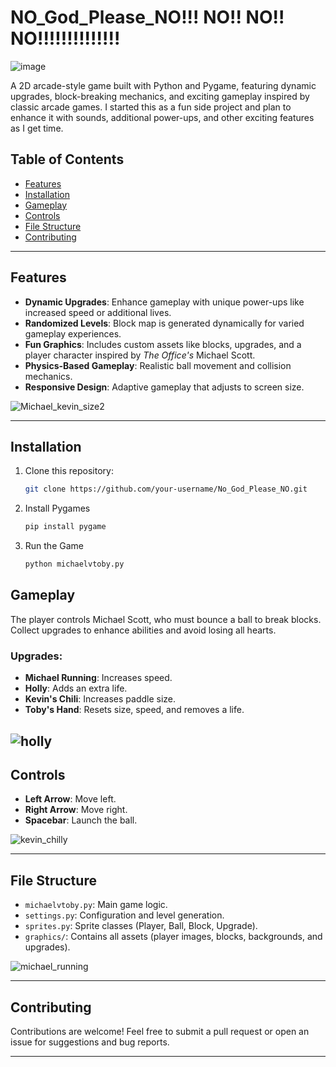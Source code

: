 # NO_God_Please_NO!!! NO!! NO!! NO!!!!!!!!!!!!!! 

![image](https://github.com/user-attachments/assets/96d7bf12-e4f9-4c15-8772-4c84937085f2)


A 2D arcade-style game built with Python and Pygame, featuring dynamic upgrades, block-breaking mechanics, and exciting gameplay inspired by classic arcade games. I started this as a fun side project and plan to enhance it with sounds, additional power-ups, and other exciting features as I get time.

## Table of Contents

- [Features](#features)
- [Installation](#installation) 
- [Gameplay](#gameplay)
- [Controls](#controls)
- [File Structure](#file-structure)
- [Contributing](#contributing)

---

## Features

- **Dynamic Upgrades**: Enhance gameplay with unique power-ups like increased speed or additional lives.
- **Randomized Levels**: Block map is generated dynamically for varied gameplay experiences.
- **Fun Graphics**: Includes custom assets like blocks, upgrades, and a player character inspired by *The Office's* Michael Scott.
- **Physics-Based Gameplay**: Realistic ball movement and collision mechanics.
- **Responsive Design**: Adaptive gameplay that adjusts to screen size.

![Michael_kevin_size2](https://github.com/user-attachments/assets/5e5956cc-6ea0-4b9e-8917-3bdb4010c137)


---

## Installation

1. Clone this repository:
   ```bash
   git clone https://github.com/your-username/No_God_Please_NO.git
   
2. Install Pygames
   ```bash
   pip install pygame

3. Run the Game
   ```bash
   python michaelvtoby.py

## Gameplay

The player controls Michael Scott, who must bounce a ball to break blocks. Collect upgrades to enhance abilities and avoid losing all hearts.

### Upgrades:
- **Michael Running**: Increases speed. 
- **Holly**: Adds an extra life. 
- **Kevin's Chili**: Increases paddle size.
- **Toby's Hand**: Resets size, speed, and removes a life.

![holly](https://github.com/user-attachments/assets/4cc3b8cf-b3e1-4c6c-9c7f-146980a727b7) 
---

## Controls

- **Left Arrow**: Move left.
- **Right Arrow**: Move right.
- **Spacebar**: Launch the ball.

![kevin_chilly](https://github.com/user-attachments/assets/d69c94b7-49c0-4530-a96d-66af9a3eac4e)

---

## File Structure

- `michaelvtoby.py`: Main game logic.
- `settings.py`: Configuration and level generation.
- `sprites.py`: Sprite classes (Player, Ball, Block, Upgrade).
- `graphics/`: Contains all assets (player images, blocks, backgrounds, and upgrades).

![michael_running](https://github.com/user-attachments/assets/cce27df9-651e-42ce-a034-65decc34a98f)

---

## Contributing

Contributions are welcome! Feel free to submit a pull request or open an issue for suggestions and bug reports.

---






